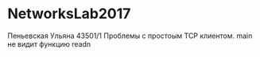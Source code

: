 # NetworksLab2017
Пеньевская Ульяна 43501/1
Проблемы с простоым TCP клиентом.  main не видит функцию readn
